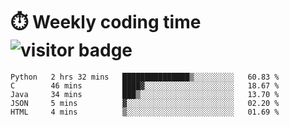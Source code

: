 
# :stopwatch: Weekly coding time  ![visitor badge](https://visitor-badge.glitch.me/badge?page_id=cozgerest) 
<!--START_SECTION:waka-->
```text
Python   2 hrs 32 mins   ███████████████▒░░░░░░░░░   60.83 % 
C        46 mins         ████▓░░░░░░░░░░░░░░░░░░░░   18.67 % 
Java     34 mins         ███▒░░░░░░░░░░░░░░░░░░░░░   13.70 % 
JSON     5 mins          ▓░░░░░░░░░░░░░░░░░░░░░░░░   02.20 % 
HTML     4 mins          ▒░░░░░░░░░░░░░░░░░░░░░░░░   01.69 % 
```
<!--END_SECTION:waka-->


<!-- <p> <img src="https://github-readme-stats.vercel.app/api?username=cozgerest&show_icons=true&hide_border=false" />  </p> -->

